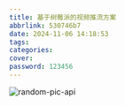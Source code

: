 ```yaml
---
title: 基于树莓派的视频推流方案
abbrlink: 530746b7
date: 2024-11-06 14:18:53
tags:
categories:
cover:
password: 123456
---
```


![random-pic-api](https://api.dong4j.ink:1024/cover)

